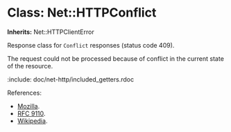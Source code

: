 # Class: Net::HTTPConflict
**Inherits:** Net::HTTPClientError
    

Response class for `Conflict` responses (status code 409).

The request could not be processed because of conflict in the current state of
the resource.

:include: doc/net-http/included_getters.rdoc

References:

*   [Mozilla](https://developer.mozilla.org/en-US/docs/Web/HTTP/Status/409).
*   [RFC 9110](https://www.rfc-editor.org/rfc/rfc9110.html#name-409-conflict).
*   [Wikipedia](https://en.wikipedia.org/wiki/List_of_HTTP_status_codes#409).



